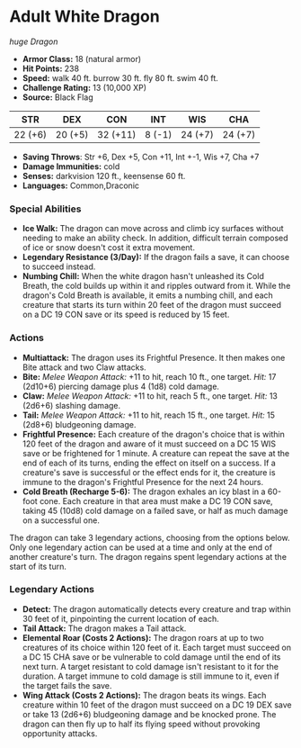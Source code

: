 # Adult White Dragon

*huge* *Dragon*

- **Armor Class:** 18 (natural armor)
- **Hit Points:** 238 
- **Speed:** walk 40 ft. burrow 30 ft. fly 80 ft. swim 40 ft.
- **Challenge Rating:** 13 (10,000 XP)
- **Source:** Black Flag

| STR | DEX | CON | INT | WIS | CHA |
| --- | --- | --- | --- | --- | --- |
| 22 (+6) | 20 (+5) | 32 (+11) | 8 (-1) | 24 (+7) | 24 (+7) |

- **Saving Throws**: Str +6, Dex +5, Con +11, Int +-1, Wis +7, Cha +7
- **Damage Immunities:** cold
- **Senses:** darkvision 120 ft., keensense 60 ft.
- **Languages:** Common,Draconic

### Special Abilities

- **Ice Walk:** The dragon can move across and climb icy surfaces without needing to make an ability check. In addition, difficult terrain composed of ice or snow doesn't cost it extra movement.
- **Legendary Resistance (3/Day):** If the dragon fails a save, it can choose to succeed instead.
- **Numbing Chill:** When the white dragon hasn't unleashed its Cold Breath, the cold builds up within it and ripples outward from it. While the dragon's Cold Breath is available, it emits a numbing chill, and each creature that starts its turn within 20 feet of the dragon must succeed on a DC 19 CON save or its speed is reduced by 15 feet.

### Actions

- **Multiattack:** The dragon uses its Frightful Presence. It then makes one Bite attack and two Claw attacks.
- **Bite:** _Melee Weapon Attack:_ +11 to hit, reach 10 ft., one target. _Hit:_ 17 (2d10+6) piercing damage plus 4 (1d8) cold damage.
- **Claw:** _Melee Weapon Attack:_ +11 to hit, reach 5 ft., one target. _Hit:_ 13 (2d6+6) slashing damage.
- **Tail:** _Melee Weapon Attack:_ +11 to hit, reach 15 ft., one target. _Hit:_ 15 (2d8+6) bludgeoning damage.
- **Frightful Presence:** Each creature of the dragon's choice that is within 120 feet of the dragon and aware of it must succeed on a DC 15 WIS save or be frightened for 1 minute. A creature can repeat the save at the end of each of its turns, ending the effect on itself on a success. If a creature's save is successful or the effect ends for it, the creature is immune to the dragon's Frightful Presence for the next 24 hours.
- **Cold Breath (Recharge 5-6):** The dragon exhales an icy blast in a 60-foot cone. Each creature in that area must make a DC 19 CON save, taking 45 (10d8) cold damage on a failed save, or half as much damage on a successful one.

The dragon can take 3 legendary actions, choosing from the options below. Only one legendary action can be used at a time and only at the end of another creature's turn. The dragon regains spent legendary actions at the start of its turn.

### Legendary Actions

- **Detect:** The dragon automatically detects every creature and trap within 30 feet of it, pinpointing the current location of each.
- **Tail Attack:** The dragon makes a Tail attack.
- **Elemental Roar (Costs 2 Actions):** The dragon roars at up to two creatures of its choice within 120 feet of it. Each target must succeed on a DC 15 CHA save or be vulnerable to cold damage until the end of its next turn. A target resistant to cold damage isn't resistant to it for the duration. A target immune to cold damage is still immune to it, even if the target fails the save.
- **Wing Attack (Costs 2 Actions):** The dragon beats its wings. Each creature within 10 feet of the dragon must succeed on a DC 19 DEX save or take 13 (2d6+6) bludgeoning damage and be knocked prone. The dragon can then fly up to half its flying speed without provoking opportunity attacks.
